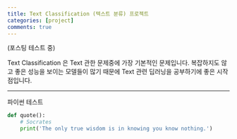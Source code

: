 ```yaml
---
title: Text Classification (텍스트 분류) 프로젝트
categories: [project]
comments: true
---
```


(포스팅 테스트 중)

Text Classification 은 Text 관한 문제중에 가장 기본적인 문제입니다. 복잡하지도 않고 좋은 성능을 보이는 모델들이 많기 때문에 Text 관련 딥러닝을 공부하기에 좋은 시작점입니다.

--- 

파이썬 테스트

```python
def quote():
    # Socrates
    print('The only true wisdom is in knowing you know nothing.')
    
```